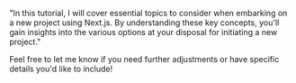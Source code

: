 "In this tutorial, I will cover essential topics to consider when embarking on a new project using Next.js. By understanding these key concepts, you'll gain insights into the various options at your disposal for initiating a new project."

Feel free to let me know if you need further adjustments or have specific details you'd like to include!